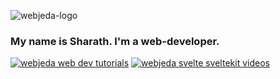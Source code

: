 ![webjeda-logo](https://user-images.githubusercontent.com/8033084/134289622-857c4dc8-14c0-499f-9505-fc4b0d7bd4f5.png)

### My name is Sharath. I'm a web-developer.
[![webjeda web dev tutorials](https://img.shields.io/badge/visit-webjeda.com-blue?logo=svelte&style=for-the-badge)](https://webjeda.com)
[![webjeda svelte sveltekit videos](https://img.shields.io/badge/watch-videos-blue?logo=youtube&style=for-the-badge)](https://www.youtube.com/webjeda)
